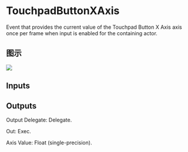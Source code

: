 # TouchpadButtonXAxis

Event that provides the current value of the Touchpad Button X Axis axis once per frame when input is enabled for the containing actor.

## 图示

![]($-20221218-19265609.png)

## Inputs

## Outputs

Output Delegate: Delegate.

Out: Exec.

Axis Value: Float (single-precision).

